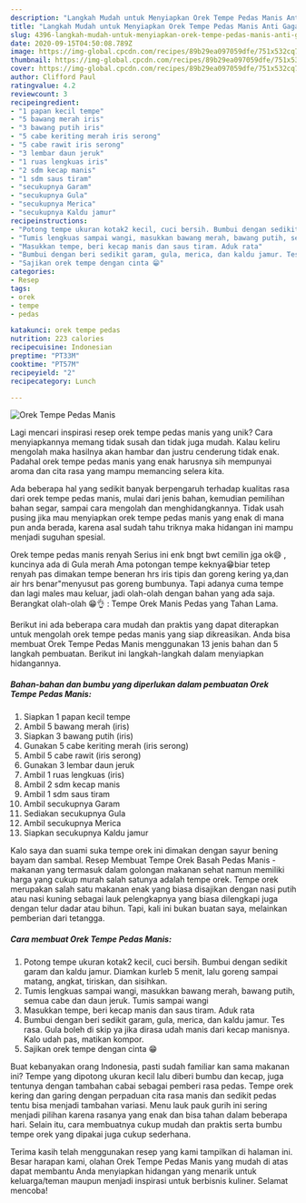 ```yaml
---
description: "Langkah Mudah untuk Menyiapkan Orek Tempe Pedas Manis Anti Gagal"
title: "Langkah Mudah untuk Menyiapkan Orek Tempe Pedas Manis Anti Gagal"
slug: 4396-langkah-mudah-untuk-menyiapkan-orek-tempe-pedas-manis-anti-gagal
date: 2020-09-15T04:50:08.789Z
image: https://img-global.cpcdn.com/recipes/89b29ea097059dfe/751x532cq70/orek-tempe-pedas-manis-foto-resep-utama.jpg
thumbnail: https://img-global.cpcdn.com/recipes/89b29ea097059dfe/751x532cq70/orek-tempe-pedas-manis-foto-resep-utama.jpg
cover: https://img-global.cpcdn.com/recipes/89b29ea097059dfe/751x532cq70/orek-tempe-pedas-manis-foto-resep-utama.jpg
author: Clifford Paul
ratingvalue: 4.2
reviewcount: 3
recipeingredient:
- "1 papan kecil tempe"
- "5 bawang merah iris"
- "3 bawang putih iris"
- "5 cabe keriting merah iris serong"
- "5 cabe rawit iris serong"
- "3 lembar daun jeruk"
- "1 ruas lengkuas iris"
- "2 sdm kecap manis"
- "1 sdm saus tiram"
- "secukupnya Garam"
- "secukupnya Gula"
- "secukupnya Merica"
- "secukupnya Kaldu jamur"
recipeinstructions:
- "Potong tempe ukuran kotak2 kecil, cuci bersih. Bumbui dengan sedikit garam dan kaldu jamur. Diamkan kurleb 5 menit, lalu goreng sampai matang, angkat, tiriskan, dan sisihkan."
- "Tumis lengkuas sampai wangi, masukkan bawang merah, bawang putih, semua cabe dan daun jeruk. Tumis sampai wangi"
- "Masukkan tempe, beri kecap manis dan saus tiram. Aduk rata"
- "Bumbui dengan beri sedikit garam, gula, merica, dan kaldu jamur. Tes rasa. Gula boleh di skip ya jika dirasa udah manis dari kecap manisnya. Kalo udah pas, matikan kompor."
- "Sajikan orek tempe dengan cinta 😁"
categories:
- Resep
tags:
- orek
- tempe
- pedas

katakunci: orek tempe pedas 
nutrition: 223 calories
recipecuisine: Indonesian
preptime: "PT33M"
cooktime: "PT57M"
recipeyield: "2"
recipecategory: Lunch

---
```



![Orek Tempe Pedas Manis](https://img-global.cpcdn.com/recipes/89b29ea097059dfe/751x532cq70/orek-tempe-pedas-manis-foto-resep-utama.jpg)

Lagi mencari inspirasi resep orek tempe pedas manis yang unik? Cara menyiapkannya memang tidak susah dan tidak juga mudah. Kalau keliru mengolah maka hasilnya akan hambar dan justru cenderung tidak enak. Padahal orek tempe pedas manis yang enak harusnya sih mempunyai aroma dan cita rasa yang mampu memancing selera kita.

Ada beberapa hal yang sedikit banyak berpengaruh terhadap kualitas rasa dari orek tempe pedas manis, mulai dari jenis bahan, kemudian pemilihan bahan segar, sampai cara mengolah dan menghidangkannya. Tidak usah pusing jika mau menyiapkan orek tempe pedas manis yang enak di mana pun anda berada, karena asal sudah tahu triknya maka hidangan ini mampu menjadi suguhan spesial.

Orek tempe pedas manis renyah Serius ini enk bngt bwt cemilin jga ok😄 , kuncinya ada di Gula merah Ama potongan tempe keknya😁biar tetep renyah pas dimakan tempe beneran hrs iris tipis dan goreng kering ya,dan air hrs benar&#34;menyusut pas goreng bumbunya. Tapi adanya cuma tempe dan lagi males mau keluar, jadi olah-olah dengan bahan yang ada saja. Berangkat olah-olah 😁👌 : Tempe Orek Manis Pedas yang Tahan Lama.


Berikut ini ada beberapa cara mudah dan praktis yang dapat diterapkan untuk mengolah orek tempe pedas manis yang siap dikreasikan. Anda bisa membuat Orek Tempe Pedas Manis menggunakan 13 jenis bahan dan 5 langkah pembuatan. Berikut ini langkah-langkah dalam menyiapkan hidangannya.

<!--inarticleads1-->

##### Bahan-bahan dan bumbu yang diperlukan dalam pembuatan Orek Tempe Pedas Manis:

1. Siapkan 1 papan kecil tempe
1. Ambil 5 bawang merah (iris)
1. Siapkan 3 bawang putih (iris)
1. Gunakan 5 cabe keriting merah (iris serong)
1. Ambil 5 cabe rawit (iris serong)
1. Gunakan 3 lembar daun jeruk
1. Ambil 1 ruas lengkuas (iris)
1. Ambil 2 sdm kecap manis
1. Ambil 1 sdm saus tiram
1. Ambil secukupnya Garam
1. Sediakan secukupnya Gula
1. Ambil secukupnya Merica
1. Siapkan secukupnya Kaldu jamur


Kalo saya dan suami suka tempe orek ini dimakan dengan sayur bening bayam dan sambal. Resep Membuat Tempe Orek Basah Pedas Manis - makanan yang termasuk dalam golongan makanan sehat namun memiliki harga yang cukup murah salah satunya adalah tempe orek. Tempe orek merupakan salah satu makanan enak yang biasa disajikan dengan nasi putih atau nasi kuning sebagai lauk pelengkapnya yang biasa dilengkapi juga dengan telur dadar atau bihun. Tapi, kali ini bukan buatan saya, melainkan pemberian dari tetangga. 

<!--inarticleads2-->

##### Cara membuat Orek Tempe Pedas Manis:

1. Potong tempe ukuran kotak2 kecil, cuci bersih. Bumbui dengan sedikit garam dan kaldu jamur. Diamkan kurleb 5 menit, lalu goreng sampai matang, angkat, tiriskan, dan sisihkan.
1. Tumis lengkuas sampai wangi, masukkan bawang merah, bawang putih, semua cabe dan daun jeruk. Tumis sampai wangi
1. Masukkan tempe, beri kecap manis dan saus tiram. Aduk rata
1. Bumbui dengan beri sedikit garam, gula, merica, dan kaldu jamur. Tes rasa. Gula boleh di skip ya jika dirasa udah manis dari kecap manisnya. Kalo udah pas, matikan kompor.
1. Sajikan orek tempe dengan cinta 😁


Buat kebanyakan orang Indonesia, pasti sudah familiar kan sama makanan ini? Tempe yang dipotong ukuran kecil lalu diberi bumbu dan kecap, juga tentunya dengan tambahan cabai sebagai pemberi rasa pedas. Tempe orek kering dan garing dengan perpaduan cita rasa manis dan sedikit pedas tentu bisa menjadi tambahan variasi. Menu lauk pauk gurih ini sering menjadi pilihan karena rasanya yang enak dan bisa tahan dalam beberapa hari. Selain itu, cara membuatnya cukup mudah dan praktis serta bumbu tempe orek yang dipakai juga cukup sederhana. 

Terima kasih telah menggunakan resep yang kami tampilkan di halaman ini. Besar harapan kami, olahan Orek Tempe Pedas Manis yang mudah di atas dapat membantu Anda menyiapkan hidangan yang menarik untuk keluarga/teman maupun menjadi inspirasi untuk berbisnis kuliner. Selamat mencoba!
